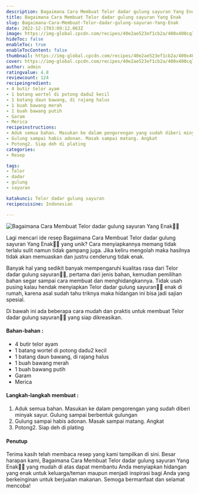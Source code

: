 ```yaml
---
description: Bagaimana Cara Membuat Telor dadar gulung sayuran Yang Enak"
title: Bagaimana Cara Membuat Telor dadar gulung sayuran Yang Enak
slug: Bagaimana-Cara-Membuat-Telor-dadar-gulung-sayuran-Yang-Enak
date: 2022-12-1T03:09:12.063Z
image: https://img-global.cpcdn.com/recipes/40e2ae523ef1cb2a/400x400cq70/photo.jpg
hideToc: false
enableToc: true
enableTocContent: false
thumbnail: https://img-global.cpcdn.com/recipes/40e2ae523ef1cb2a/400x400cq70/photo.jpg
cover: https://img-global.cpcdn.com/recipes/40e2ae523ef1cb2a/400x400cq70/photo.jpg
author: admin
ratingvalue: 4.8
reviewcount: 124
recipeingredient:
- 4 butir telor ayam
- 1 batang wortel di potong dadu2 kecil
- 1 batang daun bawang, di rajang halus
- 1 buah bawang merah
- 1 buah bawang putih
- Garam
- Merica
recipeinstructions:
- Aduk semua bahan. Masukan ke dalam pengorengan yang sudah diberi minyak sayur. Gulung sampai berbentuk gulungan
- Gulung sampai habis adonan. Masak sampai matang. Angkat
- Potong2. Siap deh di plating
categories:
- Resep

tags:
- Telor
- dadar
- gulung
- sayuran

katakunci: Telor dadar gulung sayuran
recipecuisine: Indonesian

---
```


![Bagaimana Cara Membuat Telor dadar gulung sayuran Yang Enak👩‍🍳](https://img-global.cpcdn.com/recipes/40e2ae523ef1cb2a/400x400cq70/photo.jpg)

Lagi mencari ide resep Bagaimana Cara Membuat Telor dadar gulung sayuran Yang Enak👩‍🍳 yang unik? Cara menyiapkannya memang tidak terlalu sulit namun tidak gampang juga. Jika keliru mengolah maka hasilnya tidak akan memuaskan dan justru cenderung tidak enak.

Banyak hal yang sedikit banyak mempengaruhi kualitas rasa dari Telor dadar gulung sayuran👩‍🍳, pertama dari jenis bahan, kemudian pemilihan bahan segar sampai cara membuat dan menghidangkannya. Tidak usah pusing kalau hendak menyiapkan Telor dadar gulung sayuran👩‍🍳 enak di rumah, karena asal sudah tahu triknya maka hidangan ini bisa jadi sajian spesial.

Di bawah ini ada beberapa cara mudah dan praktis untuk membuat Telor dadar gulung sayuran👩‍🍳 yang siap dikreasikan.

<!--inarticleads1-->

#### Bahan-bahan :

- 4 butir telor ayam
- 1 batang wortel di potong dadu2 kecil
- 1 batang daun bawang, di rajang halus
- 1 buah bawang merah
- 1 buah bawang putih
- Garam
- Merica

<!--inarticleads2-->

#### Langkah-langkah membuat :

1. Aduk semua bahan. Masukan ke dalam pengorengan yang sudah diberi minyak sayur. Gulung sampai berbentuk gulungan
1. Gulung sampai habis adonan. Masak sampai matang. Angkat
1. Potong2. Siap deh di plating

#### Penutup

Terima kasih telah membaca resep yang kami tampilkan di sini. Besar harapan kami, Bagaimana Cara Membuat Telor dadar gulung sayuran Yang Enak👩‍🍳 yang mudah di atas dapat membantu Anda menyiapkan hidangan yang enak untuk keluarga/teman maupun menjadi inspirasi bagi Anda yang berkeinginan untuk berjualan makanan. Semoga bermanfaat dan selamat mencoba!